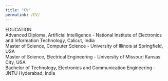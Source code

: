 ```yaml
---
title: "CV"
permalink: /CV/
---
```


EDUCATION<br>
Advanced Diploma, Artificial Intelligence - National Institute of Electronics and Information Technology, Calicut, India<br>
Master of Science, Computer Science - University of Illinois at Springfield, USA<br>
Master of Science, Electrical Engineering - University of Missouri Kansas City, USA<br>
Bachelor of Technology, Electronics and Communication Engineering - JNTU Hyderabad, India<br><br>
